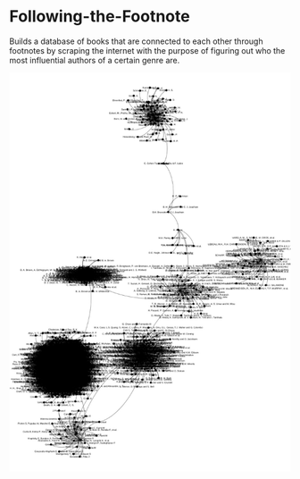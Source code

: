 # Following-the-Footnote
Builds a database of books that are connected to each other through footnotes by scraping the internet with the purpose of figuring out who the most influential authors of a certain genre are. 

![Image of Yaktocat](https://github.com/tgeller08/Following-the-Footnote/blob/master/Sample_Network.jpg)
